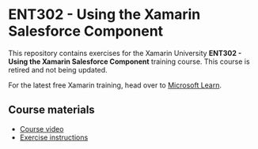 # ENT302 - Using the Xamarin Salesforce Component

This repository contains exercises for the Xamarin University **ENT302 - Using the Xamarin Salesforce Component** training course. This course is retired and not being updated.

For the latest free Xamarin training, head over to [Microsoft Learn](https://aka.ms/learn-xamarin).

## Course materials

* [Course video](https://youtu.be/HEypPXVoYnY)
* [Exercise instructions](https://XamarinUniversity.github.io/ENT302/)

